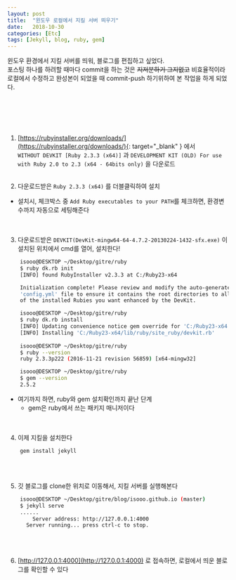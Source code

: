 ```yaml
---
layout: post
title:  "윈도우 로컬에서 지킬 서버 띄우기"
date:   2018-10-30
categories: [Etc]
tags: [Jekyll, blog, ruby, gem]
---
```


윈도우 환경에서 지킬 서버를 띄워, 블로그를 편집하고 싶었다.  
포스팅 하나를 하려할 때마다 commit을 하는 것은 ~~지저분하기 그지없고~~ 비효율적이라  
로컬에서 수정하고 완성본이 되었을 때 commit-push 하기위하여 본 작업을 하게 되었다.

#  　　

1. [https://rubyinstaller.org/downloads/](https://rubyinstaller.org/downloads/){: target="_blank" } 에서  
  `WITHOUT DEVKIT [Ruby 2.3.3 (x64)]` 과 `DEVELOPMENT KIT (OLD) For use with Ruby 2.0 to 2.3 (x64 - 64bits only)` 을 다운로드
<br/><br/>

2. 다운로드받은 `Ruby 2.3.3 (x64)` 를 더블클릭하여 설치   
  - 설치시, 체크박스 중 `Add Ruby executables to your PATH`를 체크하면, 환경변수까지 자동으로 세팅해준다  
<br/><br/>

3. 다운로드받은 `DEVKIT(DevKit-mingw64-64-4.7.2-20130224-1432-sfx.exe)` 이 설치된 위치에서 cmd를 열어, 설치한다!  
  ```bash
      isooo@DESKTOP ~/Desktop/gitre/ruby
      $ ruby dk.rb init
      [INFO] found RubyInstaller v2.3.3 at C:/Ruby23-x64

      Initialization complete! Please review and modify the auto-generated
      'config.yml' file to ensure it contains the root directories to all
      of the installed Rubies you want enhanced by the DevKit.

      isooo@DESKTOP ~/Desktop/gitre/ruby
      $ ruby dk.rb install
      [INFO] Updating convenience notice gem override for 'C:/Ruby23-x64'
      [INFO] Installing 'C:/Ruby23-x64/lib/ruby/site_ruby/devkit.rb'
      
      isooo@DESKTOP ~/Desktop/gitre/ruby
      $ ruby --version
      ruby 2.3.3p222 (2016-11-21 revision 56859) [x64-mingw32]

      isooo@DESKTOP ~/Desktop/gitre/ruby
      $ gem --version
      2.5.2
  ```
  - 여기까지 하면, ruby와 gem 설치확인까지 끝난 단계
    - gem은 ruby에서 쓰는 패키지 매니저이다  
<br/><br/>

4. 이제 지킬을 설치한다
  ```
      gem install jekyll
  ```  
<br/><br/>

5. 깃 블로그를 clone한 위치로 이동해서, 지킬 서버를 실행해본다
  ```bash
      isooo@DESKTOP ~/Desktop/gitre/blog/isooo.github.io (master)
      $ jekyll serve
      ......
          Server address: http://127.0.0.1:4000
        Server running... press ctrl-c to stop.
  ```
<br/><br/>  

6. [http://127.0.0.1:4000](http://127.0.0.1:4000) 로 접속하면, 로컬에서 띄운 블로그를 확인할 수 있다
